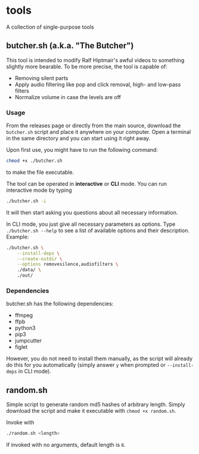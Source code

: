 # tools

A collection of single-purpose tools

## butcher.sh (a.k.a. "The Butcher")

This tool is intended to modify Ralf Hiptmair's awful videos to something slightly more bearable. To be more precise, the tool is capable of:

- Removing silent parts
- Apply audio filtering like pop and click removal, high- and low-pass filters
- Normalize volume in case the levels are off

### Usage

From the releases page or directly from the main source, download the `butcher.sh` script and place it anywhere on your computer. Open a terminal in the same directory and you can start using it right away.

Upon first use, you might have to run the following command:

```bash
chmod +x ./butcher.sh
```

to make the file executable.

The tool can be operated in **interactive** or **CLI** mode. You can run interactive mode by typing

```bash
./butcher.sh -i
```

It will then start asking you questions about all necessary information.

In CLI mode, you just give all necessary parameters as options. Type `./butcher.sh --help` to see a list of available options and their description. Example:

```bash
./butcher.sh \
	--install-deps \
	--create-outdir \
	--options removesilence,audiofilters \
	./data/ \
	./out/
```

### Dependencies

butcher.sh has the following dependencies:

- ffmpeg
- ffpb
- python3
- pip3
- jumpcutter
- figlet

However, you do not need to install them manually, as the script will already do this for you automatically (simply answer `y` when prompted or `--install-deps` in CLI mode).

## random.sh

Simple script to generate random md5 hashes of arbitrary length. Simply download the script and make it executable with `chmod +x random.sh`.

Invoke with

```bash
./random.sh <length>
```
If invoked with no arguments, default length is `8`.
